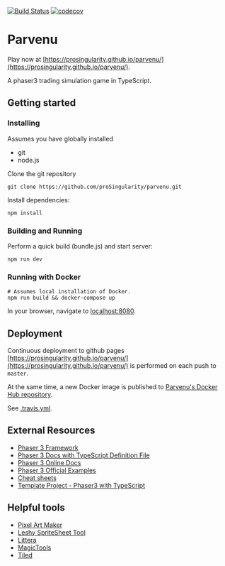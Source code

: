 [![Build Status](https://travis-ci.com/proSingularity/parvenu.svg?branch=master)](https://travis-ci.com/proSingularity/parvenu)
[![codecov](https://codecov.io/gh/proSingularity/parvenu/branch/master/graph/badge.svg)](https://codecov.io/gh/proSingularity/parvenu)

# Parvenu

Play now at [https://prosingularity.github.io/parvenu/](https://prosingularity.github.io/parvenu/).

A phaser3 trading simulation game in TypeScript.

## Getting started

### Installing

Assumes you have globally installed

- git
- node.js

Clone the git repository

```
git clone https://github.com/proSingularity/parvenu.git
```

Install dependencies:

```
npm install
```

### Building and Running

Perform a quick build (bundle.js) and start server:

```
npm run dev
```

### Running with Docker

```
# Assumes local installation of Docker.
npm run build && docker-compose up
```

In your browser, navigate to [localhost:8080](http://localhost:8080).

## Deployment

Continuous deployment to github pages [https://prosingularity.github.io/parvenu/](https://prosingularity.github.io/parvenu/) is performed on each push to `master`.

At the same time, a new Docker image is published to [Parvenu's Docker Hub repository](https://cloud.docker.com/u/nonbiri/repository/docker/nonbiri/parvenu).

See [.travis.yml](.travis.yml).

## External Resources

- [Phaser 3 Framework](https://github.com/photonstorm/phaser)
- [Phaser 3 Docs with TypeScript Definition File](https://github.com/photonstorm/phaser3-docs)
- [Phaser 3 Online Docs](https://photonstorm.github.io/phaser3-docs/index.html)
- [Phaser 3 Official Examples](https://github.com/photonstorm/phaser3-examples)
- [Cheat sheets](https://github.com/digitsensitive/phaser3-typescript/blob/master/cheatsheets)
- [Template Project - Phaser3 with TypeScript](https://github.com/digitsensitive/phaser3-typescript)

## Helpful tools

- [Pixel Art Maker](http://pixelartmaker.com/)
- [Leshy SpriteSheet Tool](https://www.leshylabs.com/apps/sstool)
- [Littera](http://kvazars.com/littera)
- [MagicTools](https://github.com/ellisonleao/magictools)
- [Tiled](https://www.mapeditor.org)
